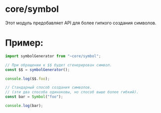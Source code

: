 # core/symbol

Этот модуль предобавляет API для более гипкого создания символов.

# Пример:

```js
import symbolGenerator from "~core/symbol";

// При обращении к $$ будет сгенерирован символ.
const $$ = symbolGenerator();

console.log($$.foo);

// Стандарный способ создания символов.
// (эти два способа одинаковы, но способ выше более гибкий).
const bar = Symbol("foo");

console.log(bar);
```
